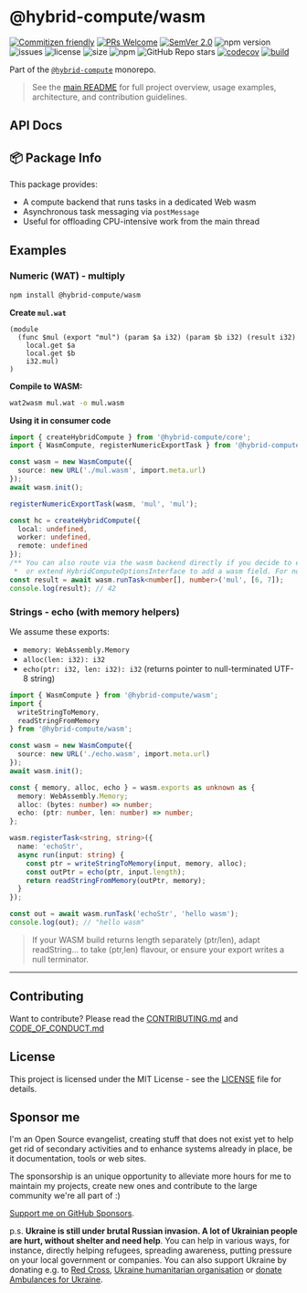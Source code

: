 # @hybrid-compute/wasm

[![Commitizen friendly](https://img.shields.io/badge/commitizen-friendly-brightgreen.svg)](http://commitizen.github.io/cz-cli/)
[![PRs Welcome](https://img.shields.io/badge/PRs-welcome-green.svg)](http://makeapullrequest.com)
[![SemVer 2.0](https://img.shields.io/badge/SemVer-2.0-green.svg)](http://semver.org/spec/v2.0.0.html)
![npm version](https://img.shields.io/npm/v/@hybrid-compute/core)
![issues](https://img.shields.io/github/issues/phun-ky/hybrid-compute)
![license](https://img.shields.io/npm/l/@hybrid-compute/core)
![size](https://img.shields.io/bundlephobia/min/@hybrid-compute/core)
![npm](https://img.shields.io/npm/dm/%40hybrid-compute/core)
![GitHub Repo stars](https://img.shields.io/github/stars/phun-ky/hybrid-compute)
[![codecov](https://codecov.io/gh/phun-ky/hybrid-compute/graph/badge.svg?token=VA91DL7ZLZ)](https://codecov.io/gh/phun-ky/hybrid-compute)
[![build](https://github.com/phun-ky/hybrid-compute/actions/workflows/check.yml/badge.svg)](https://github.com/phun-ky/hybrid-compute/actions/workflows/check.yml)

Part of the [`@hybrid-compute`](https://github.com/phun-ky/hybrid-compute)
monorepo.

> See the [main README](https://github.com/phun-ky/hybrid-compute#readme) for
> full project overview, usage examples, architecture, and contribution
> guidelines.

## API Docs

## 📦 Package Info

This package provides:

- A compute backend that runs tasks in a dedicated Web wasm
- Asynchronous task messaging via `postMessage`
- Useful for offloading CPU-intensive work from the main thread

## Examples

### Numeric (WAT) - multiply

```bash
npm install @hybrid-compute/wasm
```

**Create `mul.wat`**

```wat
(module
  (func $mul (export "mul") (param $a i32) (param $b i32) (result i32)
    local.get $a
    local.get $b
    i32.mul)
)
```

**Compile to WASM:**

```bash
wat2wasm mul.wat -o mul.wasm
```

**Using it in consumer code**

```ts
import { createHybridCompute } from '@hybrid-compute/core';
import { WasmCompute, registerNumericExportTask } from '@hybrid-compute/wasm';

const wasm = new WasmCompute({
  source: new URL('./mul.wasm', import.meta.url)
});
await wasm.init();

registerNumericExportTask(wasm, 'mul', 'mul');

const hc = createHybridCompute({
  local: undefined,
  worker: undefined,
  remote: undefined
});
/** You can also route via the wasm backend directly if you decide to expose it under 'local' slot,
 *  or extend HybridComputeOptionsInterface to add a wasm field. For now, call wasm directly: */
const result = await wasm.runTask<number[], number>('mul', [6, 7]);
console.log(result); // 42
```

### Strings - echo (with memory helpers)

We assume these exports:

- `memory: WebAssembly.Memory`
- `alloc(len: i32): i32`
- `echo(ptr: i32, len: i32): i32` (returns pointer to null-terminated UTF-8
  string)

```ts
import { WasmCompute } from '@hybrid-compute/wasm';
import {
  writeStringToMemory,
  readStringFromMemory
} from '@hybrid-compute/wasm';

const wasm = new WasmCompute({
  source: new URL('./echo.wasm', import.meta.url)
});
await wasm.init();

const { memory, alloc, echo } = wasm.exports as unknown as {
  memory: WebAssembly.Memory;
  alloc: (bytes: number) => number;
  echo: (ptr: number, len: number) => number;
};

wasm.registerTask<string, string>({
  name: 'echoStr',
  async run(input: string) {
    const ptr = writeStringToMemory(input, memory, alloc);
    const outPtr = echo(ptr, input.length);
    return readStringFromMemory(outPtr, memory);
  }
});

const out = await wasm.runTask('echoStr', 'hello wasm');
console.log(out); // "hello wasm"
```

> If your WASM build returns length separately (ptr/len), adapt readString… to
> take (ptr,len) flavour, or ensure your export writes a null terminator.

---

## Contributing

Want to contribute? Please read the
[CONTRIBUTING.md](https://github.com/phun-ky/hybrid-compute/blob/main/CONTRIBUTING.md)
and
[CODE_OF_CONDUCT.md](https://github.com/phun-ky/hybrid-compute/blob/main/CODE_OF_CONDUCT.md)

## License

This project is licensed under the MIT License - see the
[LICENSE](https://github.com/phun-ky/hybrid-compute/blob/main/LICENSE) file for
details.

## Sponsor me

I'm an Open Source evangelist, creating stuff that does not exist yet to help
get rid of secondary activities and to enhance systems already in place, be it
documentation, tools or web sites.

The sponsorship is an unique opportunity to alleviate more hours for me to
maintain my projects, create new ones and contribute to the large community
we're all part of :)

[Support me on GitHub Sponsors](https://github.com/sponsors/phun-ky).

p.s. **Ukraine is still under brutal Russian invasion. A lot of Ukrainian people
are hurt, without shelter and need help**. You can help in various ways, for
instance, directly helping refugees, spreading awareness, putting pressure on
your local government or companies. You can also support Ukraine by donating
e.g. to [Red Cross](https://www.icrc.org/en/donate/ukraine),
[Ukraine humanitarian organisation](https://savelife.in.ua/en/donate-en/#donate-army-card-weekly)
or
[donate Ambulances for Ukraine](https://www.gofundme.com/f/help-to-save-the-lives-of-civilians-in-a-war-zone).
